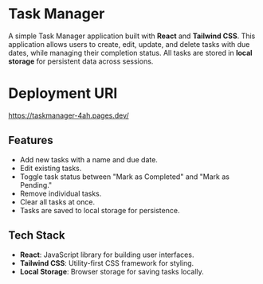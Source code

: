 # Task Manager

A simple Task Manager application built with **React** and **Tailwind CSS**. This application allows users to create, edit, update, and delete tasks with due dates, while managing their completion status. All tasks are stored in **local storage** for persistent data across sessions.

# Deployment URl

https://taskmanager-4ah.pages.dev/

## Features

- Add new tasks with a name and due date.
- Edit existing tasks.
- Toggle task status between "Mark as Completed" and "Mark as Pending."
- Remove individual tasks.
- Clear all tasks at once.
- Tasks are saved to local storage for persistence.

## Tech Stack

- **React**: JavaScript library for building user interfaces.
- **Tailwind CSS**: Utility-first CSS framework for styling.
- **Local Storage**: Browser storage for saving tasks locally.
